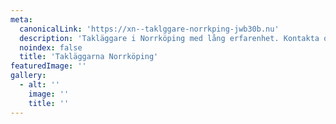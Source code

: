 ```yaml
---
meta:
  canonicalLink: 'https://xn--taklggare-norrkping-jwb30b.nu'
  description: 'Takläggare i Norrköping med lång erfarenhet. Kontakta oss för gratis besiktning idag! Ring eller maila, eller använd vårat formulär.'
  noindex: false
  title: 'Takläggarna Norrköping'
featuredImage: ''
gallery:
  - alt: ''
    image: ''
    title: ''
---
```


<!-- Use this to force Gatsby to correctly determine optional images/file schema -->
